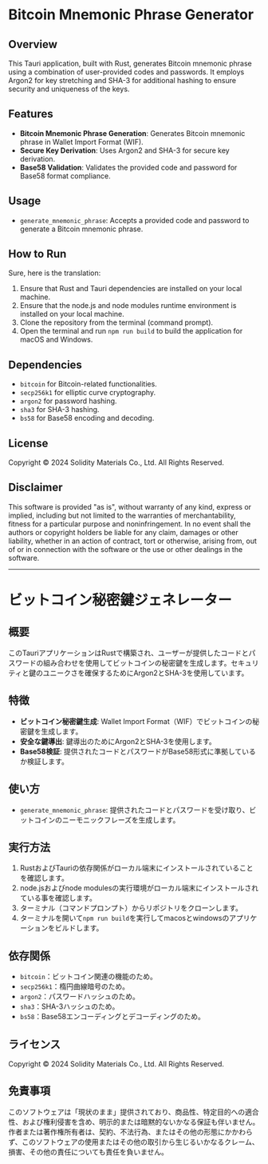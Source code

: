 # Bitcoin Mnemonic Phrase Generator

## Overview
This Tauri application, built with Rust, generates Bitcoin mnemonic phrase using a combination of user-provided codes and passwords. It employs Argon2 for key stretching and SHA-3 for additional hashing to ensure security and uniqueness of the keys.

## Features
- **Bitcoin Mnemonic Phrase Generation**: Generates Bitcoin mnemonic phrase in Wallet Import Format (WIF).
- **Secure Key Derivation**: Uses Argon2 and SHA-3 for secure key derivation.
- **Base58 Validation**: Validates the provided code and password for Base58 format compliance.

## Usage
- `generate_mnemonic_phrase`: Accepts a provided code and password to generate a Bitcoin mnemonic phrase.


## How to Run
Sure, here is the translation:

1. Ensure that Rust and Tauri dependencies are installed on your local machine.
2. Ensure that the node.js and node modules runtime environment is installed on your local machine.
3. Clone the repository from the terminal (command prompt).
4. Open the terminal and run `npm run build` to build the application for macOS and Windows.

## Dependencies
- `bitcoin` for Bitcoin-related functionalities.
- `secp256k1` for elliptic curve cryptography.
- `argon2` for password hashing.
- `sha3` for SHA-3 hashing.
- `bs58` for Base58 encoding and decoding.

## License
Copyright © 2024 Solidity Materials Co., Ltd. All Rights Reserved.

## Disclaimer
This software is provided "as is", without warranty of any kind, express or implied, including but not limited to the warranties of merchantability, fitness for a particular purpose and noninfringement. In no event shall the authors or copyright holders be liable for any claim, damages or other liability, whether in an action of contract, tort or otherwise, arising from, out of or in connection with the software or the use or other dealings in the software.

---

# ビットコイン秘密鍵ジェネレーター

## 概要
このTauriアプリケーションはRustで構築され、ユーザーが提供したコードとパスワードの組み合わせを使用してビットコインの秘密鍵を生成します。セキュリティと鍵のユニークさを確保するためにArgon2とSHA-3を使用しています。

## 特徴
- **ビットコイン秘密鍵生成**: Wallet Import Format（WIF）でビットコインの秘密鍵を生成します。
- **安全な鍵導出**: 鍵導出のためにArgon2とSHA-3を使用します。
- **Base58検証**: 提供されたコードとパスワードがBase58形式に準拠しているか検証します。

## 使い方
- `generate_mnemonic_phrase`: 提供されたコードとパスワードを受け取り、ビットコインのニーモニックフレーズを生成します。

## 実行方法
1. RustおよびTauriの依存関係がローカル端末にインストールされていることを確認します。
2. node.jsおよびnode modulesの実行環境がローカル端末にインストールされている事を確認します。
3. ターミナル（コマンドプロンプト）からリポジトリをクローンします。
4. ターミナルを開いて`npm run build`を実行してmacosとwindowsのアプリケーションをビルドします。

## 依存関係
- `bitcoin`：ビットコイン関連の機能のため。
- `secp256k1`：楕円曲線暗号のため。
- `argon2`：パスワードハッシュのため。
- `sha3`：SHA-3ハッシュのため。
- `bs58`：Base58エンコーディングとデコーディングのため。

## ライセンス
Copyright © 2024 Solidity Materials Co., Ltd. All Rights Reserved.

## 免責事項
このソフトウェアは「現状のまま」提供されており、商品性、特定目的への適合性、および権利侵害を含め、明示的または暗黙的ないかなる保証も伴いません。作者または著作権所有者は、契約、不法行為、またはその他の形態にかかわらず、このソフトウェアの使用またはその他の取引から生じるいかなるクレーム、損害、その他の責任についても責任を負いません。